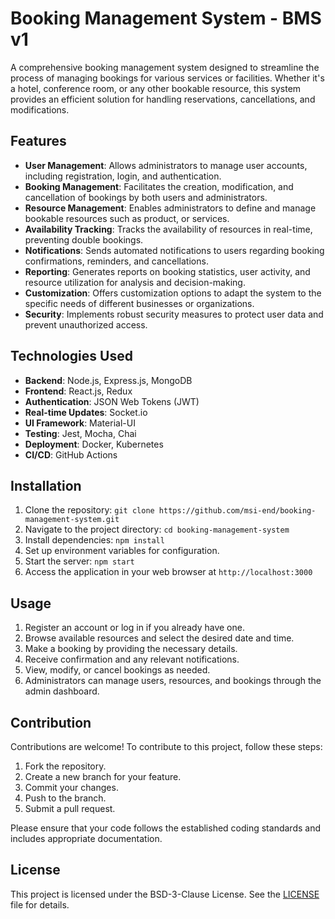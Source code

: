 # Booking Management System - BMS v1


A comprehensive booking management system designed to streamline the process of managing bookings for various services or facilities. Whether it's a hotel, conference room, or any other bookable resource, this system provides an efficient solution for handling reservations, cancellations, and modifications.

## Features

- **User Management**: Allows administrators to manage user accounts, including registration, login, and authentication.
- **Booking Management**: Facilitates the creation, modification, and cancellation of bookings by both users and administrators.
- **Resource Management**: Enables administrators to define and manage bookable resources such as product, or services.
- **Availability Tracking**: Tracks the availability of resources in real-time, preventing double bookings.
- **Notifications**: Sends automated notifications to users regarding booking confirmations, reminders, and cancellations.
- **Reporting**: Generates reports on booking statistics, user activity, and resource utilization for analysis and decision-making.
- **Customization**: Offers customization options to adapt the system to the specific needs of different businesses or organizations.
- **Security**: Implements robust security measures to protect user data and prevent unauthorized access.

## Technologies Used

- **Backend**: Node.js, Express.js, MongoDB
- **Frontend**: React.js, Redux
- **Authentication**: JSON Web Tokens (JWT)
- **Real-time Updates**: Socket.io
- **UI Framework**: Material-UI
- **Testing**: Jest, Mocha, Chai
- **Deployment**: Docker, Kubernetes
- **CI/CD**: GitHub Actions

## Installation

1. Clone the repository: `git clone https://github.com/msi-end/booking-management-system.git`
2. Navigate to the project directory: `cd booking-management-system`
3. Install dependencies: `npm install`
4. Set up environment variables for configuration.
5. Start the server: `npm start`
6. Access the application in your web browser at `http://localhost:3000`

## Usage

1. Register an account or log in if you already have one.
2. Browse available resources and select the desired date and time.
3. Make a booking by providing the necessary details.
4. Receive confirmation and any relevant notifications.
5. View, modify, or cancel bookings as needed.
6. Administrators can manage users, resources, and bookings through the admin dashboard.

## Contribution

Contributions are welcome! To contribute to this project, follow these steps:

1. Fork the repository.
2. Create a new branch for your feature.
3. Commit your changes.
4. Push to the branch.
5. Submit a pull request.

Please ensure that your code follows the established coding standards and includes appropriate documentation.

## License

This project is licensed under the BSD-3-Clause License. See the [LICENSE](LICENSE) file for details.
